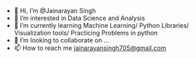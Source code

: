- 👋 Hi, I’m @Jainarayan Singh
- 👀 I’m interested in Data Science and Analysis
- 🌱 I’m currently learning Machine Learning/ Python Libraries/ Visualization tools/ Practicing Problems in python
- 💞️ I’m looking to collaborate on ...
- 📫 How to reach me jainarayansingh705@gmail.com

<!---
Jainarayan-Singh/Jainarayan-Singh is a ✨ special ✨ repository because its `README.md` (this file) appears on your GitHub profile.
You can click the Preview link to take a look at your changes.
--->
